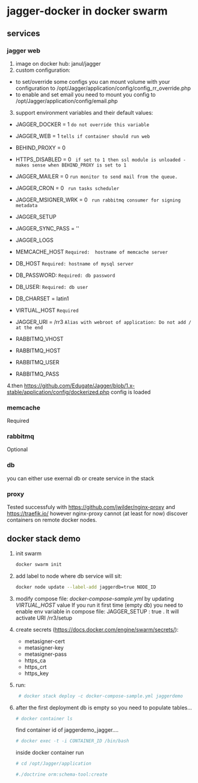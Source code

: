 # jagger-docker in docker swarm
## services
### jagger web
1. image on docker hub: janul/jagger
2. custom configuration:
 - to set/override some configs you can mount volume with your configuration to /opt/Jagger/application/config/config_rr_override.php
 - to enable and set email you need to mount you config to /opt/Jagger/application/config/email.php
3. support environment variables and their default values:
- JAGGER_DOCKER = 1  ```do not override this variable```
- JAGGER_WEB = 1 ```tells if container should run web```
- BEHIND_PROXY = 0 
- HTTPS_DISABLED = 0 ``` if set to 1 then ssl module is unloaded - makes sense when BEHIND_PROXY is set to 1```
- JAGGER_MAILER = 0 ```run monitor to send mail from the queue.```
- JAGGER_CRON = 0 ``` run tasks scheduler```
- JAGGER_MSIGNER_WRK = 0 ``` run rabbitmq consumer for signing metadata``` 
- JAGGER_SETUP 
- JAGGER_SYNC_PASS = ''
- JAGGER_LOGS

- MEMCACHE_HOST ```Required:  hostname of memcache server```
- DB_HOST ```Required: hostname of mysql server```
- DB_PASSWORD: ```Required: db password```
- DB_USER: ```Required: db user```
- DB_CHARSET = latin1
- VIRTUAL_HOST ```Required```
- JAGGER_URI = /rr3 ```Alias with webroot of application: Do not add / at the end```
- RABBITMQ_VHOST
- RABBITMQ_HOST
- RABBITMQ_USER
- RABBITMQ_PASS

4.then https://github.com/Edugate/Jagger/blob/1.x-stable/application/config/dockerized.php config is loaded 


### memcache
Required
### rabbitmq
Optional
### db
you can either use exernal db or create service in the stack
### proxy
Tested successfuly with https://github.com/jwilder/nginx-proxy  and https://traefik.io/ however nginx-proxy  cannot (at least for now) discover containers on remote docker nodes.


## docker stack demo
1. init swarm
   ```bash
   docker swarm init
   ```
2. add label to node where db service will sit:
   ```bash
   docker node update --label-add jaggerdb=true NODE_ID
   ```
3. modify compose file: *docker-compose-sample.yml* by updating _VIRTUAL_HOST_ value
    If you run it first time (empty db) you need to enable env variable in compose file: JAGGER_SETUP : true . It will activate URI /rr3/setup
    
4. create secrets (https://docs.docker.com/engine/swarm/secrets/):
    * metasigner-cert
    * metasigner-key
    * metasigner-pass
    * https_ca
    * https_crt
    * https_key

5. run: 
   ```bash
    # docker stack deploy -c docker-compose-sample.yml jaggerdemo
   ```
6. after the first deployment db is empty so you need to populate tables...
   ```bash 
   # docker container ls
   ```
   find container id of jaggerdemo_jagger....
   ```bash
   # docker exec -t -i CONTAINER_ID /bin/bash
   ```
   inside docker container run
   ```bash
   # cd /opt/Jagger/application 
   ```
   ```bash
   #./doctrine orm:schema-tool:create
   ```

